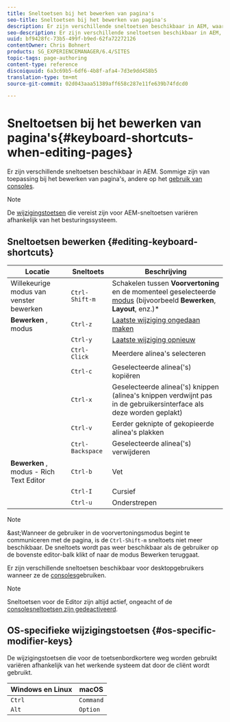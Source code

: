 ```yaml
---
title: Sneltoetsen bij het bewerken van pagina's
seo-title: Sneltoetsen bij het bewerken van pagina's
description: Er zijn verschillende sneltoetsen beschikbaar in AEM, waaronder enkele voor paginabewerking
seo-description: Er zijn verschillende sneltoetsen beschikbaar in AEM, waaronder enkele voor paginabewerking
uuid: bf9428fc-73b5-499f-b9ed-62fa72272126
contentOwner: Chris Bohnert
products: SG_EXPERIENCEMANAGER/6.4/SITES
topic-tags: page-authoring
content-type: reference
discoiquuid: 6a3c69b5-6df6-4b8f-afa4-7d3e9dd458b5
translation-type: tm+mt
source-git-commit: 02d043aaa51389aff658c287e11fe639b74fdcd0

---
```



# Sneltoetsen bij het bewerken van pagina&#39;s{#keyboard-shortcuts-when-editing-pages}

Er zijn verschillende sneltoetsen beschikbaar in AEM. Sommige zijn van toepassing bij het bewerken van pagina&#39;s, andere op het [gebruik van consoles](/help/sites-authoring/keyboard-shortcuts.md).

>[!NOTE]
>
>De [wijzigingstoetsen](/help/sites-authoring/page-authoring-keyboard-shortcuts.md#os-specific-modifier-keys) die vereist zijn voor AEM-sneltoetsen variëren afhankelijk van het besturingssysteem.

## Sneltoetsen bewerken {#editing-keyboard-shortcuts}

| Locatie | Sneltoets | Beschrijving |
|---|---|---|
| Willekeurige modus van venster bewerken | `Ctrl-Shift-m` | Schakelen tussen **Voorvertoning** en de momenteel geselecteerde [modus](/help/sites-authoring/author-environment-tools.md#page-modes)</a> (bijvoorbeeld **Bewerken**, **Layout**, enz.)* |
| **Bewerken** , modus | `Ctrl-z` | [Laatste wijziging ongedaan maken](/help/sites-authoring/editing-content.md#undoing-and-redoing-page-edits) |
|  | `Ctrl-y` | [Laatste wijziging opnieuw](/help/sites-authoring/editing-content.md#undoing-and-redoing-page-edits) |
|  | `Ctrl-Click` | Meerdere alinea&#39;s selecteren |
|  | `Ctrl-c` | Geselecteerde alinea(&#39;s) kopiëren |
|  | `Ctrl-x` | Geselecteerde alinea(&#39;s) knippen (alinea&#39;s knippen verdwijnt pas in de gebruikersinterface als deze worden geplakt) |
|  | `Ctrl-v` | Eerder geknipte of gekopieerde alinea&#39;s plakken |
|  | `Ctrl-Backspace` | Geselecteerde alinea(&#39;s) verwijderen |
| **Bewerken** , modus - Rich Text Editor | `Ctrl-b` | Vet |
|  | `Ctrl-I` | Cursief |
|  | `Ctrl-u` | Onderstrepen |

>[!NOTE]
>
> &amp;ast;Wanneer de gebruiker in de voorvertoningsmodus begint te communiceren met de pagina, is de `Ctrl-Shift-m` sneltoets niet meer beschikbaar. De sneltoets wordt pas weer beschikbaar als de gebruiker op de bovenste editor-balk klikt of naar de modus Bewerken teruggaat.

Er zijn verschillende sneltoetsen beschikbaar voor desktopgebruikers wanneer ze de [consoles](/help/sites-authoring/keyboard-shortcuts.md)gebruiken.

>[!NOTE]
>
>Sneltoetsen voor de Editor zijn altijd actief, ongeacht of de [consolesneltoetsen zijn gedeactiveerd](/help/sites-authoring/keyboard-shortcuts.md#deactivating-keyboard-shortcuts).

## OS-specifieke wijzigingstoetsen {#os-specific-modifier-keys}

De wijzigingstoetsen die voor de toetsenbordkortere weg worden gebruikt variëren afhankelijk van het werkende systeem dat door de cliënt wordt gebruikt.

| Windows en Linux | macOS |
|---|---|
| `Ctrl` | `Command` |
| `Alt` | `Option` |
